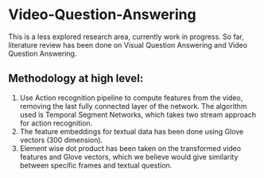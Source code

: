 # Video-Question-Answering
This is a less explored research area, currently work in progress.
So far, literature review has been done on Visual Question Answering and Video Question Answering.

## Methodology at high level:
1. Use Action recognition pipeline to compute features from the video, removing the last fully connected layer of the network.
   The algorithm used is Temporal Segment Networks, which takes two stream approach for action recognition.
2. The feature embeddings for textual data has been done using Glove vectors (300 dimension).
3. Element wise dot product has been taken on the transformed video features and Glove vectors, which we believe would give similarity between specific frames and textual question.

